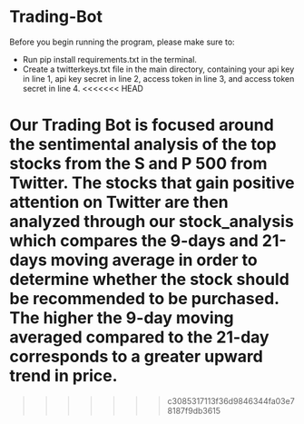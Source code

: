 # Trading-Bot


Before you begin running the program, please make sure to:
* Run pip install requirements.txt in the terminal.
* Create a twitterkeys.txt file in the main directory, containing your api key in line 1, api key secret in line 2, access token in line 3, and access token secret in line 4.
<<<<<<< HEAD

Our Trading Bot is focused around the sentimental analysis of the top stocks from the S and P 500 from Twitter. The stocks that gain positive attention on Twitter are then analyzed through our stock_analysis which compares the 9-days and 21-days moving average in order to determine whether the stock should be recommended to be purchased. The higher the 9-day moving averaged compared to the 21-day corresponds to a greater upward trend in price.  
=======
>>>>>>> c3085317113f36d9846344fa03e78187f9db3615
